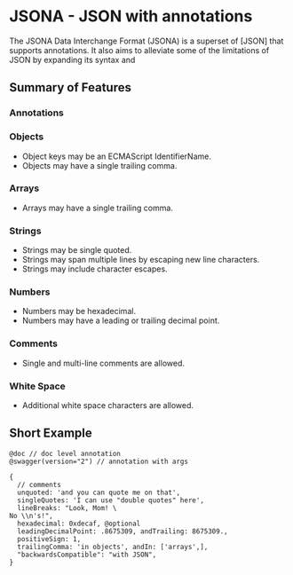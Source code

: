 # JSONA - JSON with annotations

The JSONA Data Interchange Format (JSONA) is a superset of [JSON] that supports annotations. It also aims to
alleviate some of the limitations of JSON by expanding its syntax and 

## Summary of Features

### Annotations

### Objects
- Object keys may be an ECMAScript IdentifierName.
- Objects may have a single trailing comma.

### Arrays
- Arrays may have a single trailing comma.

### Strings
- Strings may be single quoted.
- Strings may span multiple lines by escaping new line characters.
- Strings may include character escapes.

### Numbers
- Numbers may be hexadecimal.
- Numbers may have a leading or trailing decimal point.

### Comments
- Single and multi-line comments are allowed.

### White Space
- Additional white space characters are allowed.

## Short Example
```
@doc // doc level annotation
@swagger(version="2") // annotation with args

{
  // comments
  unquoted: 'and you can quote me on that',
  singleQuotes: 'I can use "double quotes" here',
  lineBreaks: "Look, Mom! \
No \\n's!",
  hexadecimal: 0xdecaf, @optional
  leadingDecimalPoint: .8675309, andTrailing: 8675309.,
  positiveSign: 1,
  trailingComma: 'in objects', andIn: ['arrays',],
  "backwardsCompatible": "with JSON",
}
```
